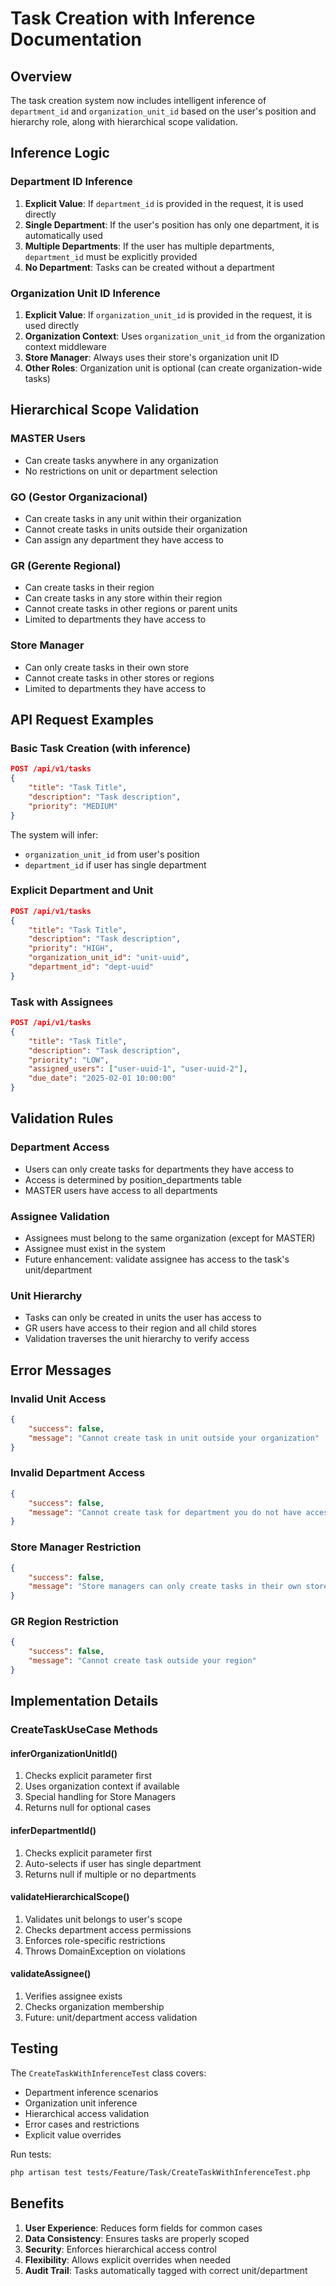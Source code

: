 # Task Creation with Inference Documentation

## Overview

The task creation system now includes intelligent inference of `department_id` and `organization_unit_id` based on the user's position and hierarchy role, along with hierarchical scope validation.

## Inference Logic

### Department ID Inference

1. **Explicit Value**: If `department_id` is provided in the request, it is used directly
2. **Single Department**: If the user's position has only one department, it is automatically used
3. **Multiple Departments**: If the user has multiple departments, `department_id` must be explicitly provided
4. **No Department**: Tasks can be created without a department

### Organization Unit ID Inference

1. **Explicit Value**: If `organization_unit_id` is provided in the request, it is used directly
2. **Organization Context**: Uses `organization_unit_id` from the organization context middleware
3. **Store Manager**: Always uses their store's organization unit ID
4. **Other Roles**: Organization unit is optional (can create organization-wide tasks)

## Hierarchical Scope Validation

### MASTER Users
- Can create tasks anywhere in any organization
- No restrictions on unit or department selection

### GO (Gestor Organizacional)
- Can create tasks in any unit within their organization
- Cannot create tasks in units outside their organization
- Can assign any department they have access to

### GR (Gerente Regional)
- Can create tasks in their region
- Can create tasks in any store within their region
- Cannot create tasks in other regions or parent units
- Limited to departments they have access to

### Store Manager
- Can only create tasks in their own store
- Cannot create tasks in other stores or regions
- Limited to departments they have access to

## API Request Examples

### Basic Task Creation (with inference)
```json
POST /api/v1/tasks
{
    "title": "Task Title",
    "description": "Task description",
    "priority": "MEDIUM"
}
```
The system will infer:
- `organization_unit_id` from user's position
- `department_id` if user has single department

### Explicit Department and Unit
```json
POST /api/v1/tasks
{
    "title": "Task Title",
    "description": "Task description",
    "priority": "HIGH",
    "organization_unit_id": "unit-uuid",
    "department_id": "dept-uuid"
}
```

### Task with Assignees
```json
POST /api/v1/tasks
{
    "title": "Task Title",
    "description": "Task description",
    "priority": "LOW",
    "assigned_users": ["user-uuid-1", "user-uuid-2"],
    "due_date": "2025-02-01 10:00:00"
}
```

## Validation Rules

### Department Access
- Users can only create tasks for departments they have access to
- Access is determined by position_departments table
- MASTER users have access to all departments

### Assignee Validation
- Assignees must belong to the same organization (except for MASTER)
- Assignee must exist in the system
- Future enhancement: validate assignee has access to the task's unit/department

### Unit Hierarchy
- Tasks can only be created in units the user has access to
- GR users have access to their region and all child stores
- Validation traverses the unit hierarchy to verify access

## Error Messages

### Invalid Unit Access
```json
{
    "success": false,
    "message": "Cannot create task in unit outside your organization"
}
```

### Invalid Department Access
```json
{
    "success": false,
    "message": "Cannot create task for department you do not have access to"
}
```

### Store Manager Restriction
```json
{
    "success": false,
    "message": "Store managers can only create tasks in their own store"
}
```

### GR Region Restriction
```json
{
    "success": false,
    "message": "Cannot create task outside your region"
}
```

## Implementation Details

### CreateTaskUseCase Methods

#### inferOrganizationUnitId()
1. Checks explicit parameter first
2. Uses organization context if available
3. Special handling for Store Managers
4. Returns null for optional cases

#### inferDepartmentId()
1. Checks explicit parameter first
2. Auto-selects if user has single department
3. Returns null if multiple or no departments

#### validateHierarchicalScope()
1. Validates unit belongs to user's scope
2. Checks department access permissions
3. Enforces role-specific restrictions
4. Throws DomainException on violations

#### validateAssignee()
1. Verifies assignee exists
2. Checks organization membership
3. Future: unit/department access validation

## Testing

The `CreateTaskWithInferenceTest` class covers:
- Department inference scenarios
- Organization unit inference
- Hierarchical access validation
- Error cases and restrictions
- Explicit value overrides

Run tests:
```bash
php artisan test tests/Feature/Task/CreateTaskWithInferenceTest.php
```

## Benefits

1. **User Experience**: Reduces form fields for common cases
2. **Data Consistency**: Ensures tasks are properly scoped
3. **Security**: Enforces hierarchical access control
4. **Flexibility**: Allows explicit overrides when needed
5. **Audit Trail**: Tasks automatically tagged with correct unit/department